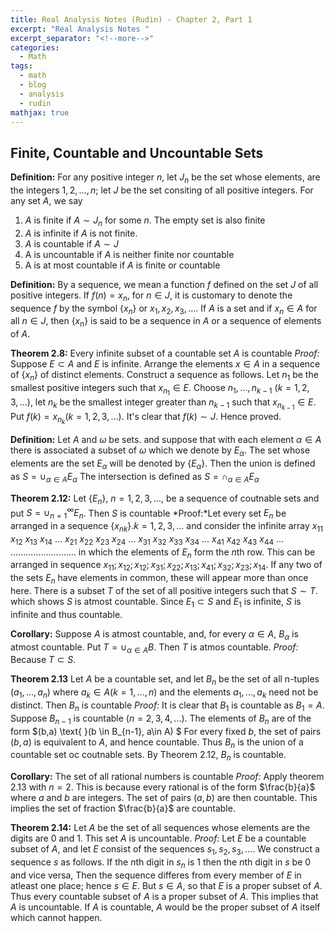 ```yaml
---
title: Real Analysis Notes (Rudin) - Chapter 2, Part 1
excerpt: "Real Analysis Notes "
excerpt_separator: "<!--more-->"
categories:
  - Math
tags:
  - math
  - blog
  - analysis
  - rudin
mathjax: true
---
```


## Finite, Countable and Uncountable Sets
**Definition:** For any positive integer $n$, let $J_{n}$ be the set whose elements, are the integers $1,2,...,n$; let $J$ be the set consiting of all positive integers. For any set $A$, we say
1. $A$ is finite if $A \sim J_{n}$ for some $n$. The empty set is also finite
2. $A$ is infinite if $A$ is not finite.
3. $A$ is countable if $A \sim J$
4. A is uncountable if $A$ is neither finite nor countable
5. A is at most countable if $A$ is finite or countable

**Definition:** By a sequence, we mean a function $f$ defined on the set $J$ of all positive integers. If $f(n) = x_{n}$, for $n \in J$, it is customary to denote the sequence $f$ by the symbol $\{x_{n}\}$ or $x_{1},x_{2},x_{3},...$. If $A$ is a set and if $x_{n} \in A$ for all $n \in J$, then $\{x_{n}\}$ is said to be a sequence in $A$ or a sequence of elements of $A$.

**Theorem 2.8:** Every infinite subset of a countable set $A$ is countable
*Proof:*  Suppose $E \subset A$ and $E$ is infinite. Arrange the elements $x \in A$ in a sequence of $\{x_{n}\}$ of distinct elements. Construct a sequence as follows.
Let $n_{1}$ be the smallest positive integers such that $x_{n_{1}} \in E$. Choose $n_{1},...,n_{k-1}$ ($k = 1,2,3,...$), let $n_{k}$ be the smallest integer greater than $n_{k-1}$ such that $x_{n_{k-1}} \in E$. Put $f(k) = x_{n_k} (k=1,2,3,...)$. It's clear that $f(k) \sim J$. Hence proved.

**Definition:** Let $A$ and $\omega$ be sets. and suppose that with each element $\alpha \in A$ there is associated a subset of $\omega$ which we denote by $E_{\alpha}$. The set whose elements are the set $E_{\alpha}$ will be denoted by $\{E_{\alpha}\}$. 
Then the union is defined as $S  = \cup_{\alpha \in A} E_{\alpha}$
The intersection is defined as $S  = \cap_{\alpha \in A} E_{\alpha}$

**Theorem 2.12:** Let $\{E_{n}\}$, $n = 1,2,3,...,$ be a sequence of coutnable sets and put $S = \cup^{\infty}_{n=1}E_{n}$. Then $S$ is countable
*Proof:*Let every set $E_{n}$ be arranged in a sequence $\{x_{nk}\}$.$k = 1,2,3,...$ and consider the infinite array
$x_{11}\text{ }x_{12}\text{ }x_{13}\text{ }x_{14}\text{ }...$ 
$x_{21}\text{ }x_{22}\text{ }x_{23}\text{ }x_{24}\text{ }...$ 
$x_{31}\text{ }x_{32}\text{ }x_{33}\text{ }x_{34}\text{ }...$ 
$x_{41}\text{ }x_{42}\text{ }x_{43}\text{ }x_{44}\text{ }...$ 
$..........................$
in which the elements of $E_{n}$ form the $n$th row. This can be arranged in sequence
$x_{11};x_{12};x_{12};x_{31};x_{22};x_{13};x_{41};x_{32};x_{23};x_{14}$.
If any two of the sets $E_{n}$ have elements in common, these will appear more than once here. There is a subset $T$ of the set of all positive integers such that $S \sim T$. which shows $S$ is atmost countable. Since $E_{1} \subset S$ and $E_{1}$ is infinite, $S$ is infinite and thus countable.

**Corollary:** Suppose $A$ is atmost countable, and, for every $\alpha \in A$, $B_{\alpha}$ is atmost countable. Put 
$T = \cup_{\alpha \in A} B$. Then $T$ is atmos countable.
*Proof:* Because $T \subset S$.

**Theorem 2.13** Let $A$ be a countable set, and let $B_{n}$ be the set of all n-tuples $(a_{1},...,a_{n})$ where $a_{k}\in A (k = 1,...,n)$ and the elements $a_{1},...,a_{k}$ need not be distinct. Then $B_{n}$ is countable
*Proof:*  It is clear that $B_{1}$ is countable as $B_{1} = A$. Suppose $B_{n-1}$ is countable $(n = 2,3,4,...)$. The elements of $B_{n}$ are of the form $(b,a) \text{ }(b \in B_{n-1}, a\in A) $
For every fixed $b$, the set of pairs $(b,a)$ is equivalent to $A$, and hence countable. Thus $B_{n}$ is the union of a countable set oc coutnable sets. By Theorem 2.12, $B_{n}$ is countable.

**Corollary:** The set of all rational numbers is countable
*Proof:* Apply theorem 2.13 with $n=2$. This is because every rational is of the form $\frac{b}{a}$ where $a$ and $b$ are integers. The set of pairs $(a,b)$ are then countable. This implies the set of fraction $\frac{b}{a}$ are countable.

**Theorem 2.14:** Let $A$ be the set of all sequences whose elements are the digits are $0$ and $1$. This set $A$ is uncountable.
*Proof:* Let $E$ be a countable subset of $A$, and let $E$ consist of the sequences $s_{1},s_{2},s_{3},...$. We construct a sequence $s$ as follows. If the $n$th digit in $s_{n}$ is $1$ then the $n$th digit in $s$ be $0$ and vice versa, Then the sequence differes from every member of $E$ in atleast one place; hence $s \in E$. But $s \in A$, so that $E$ is a proper subset of $A$.
Thus every countable subset of $A$ is a proper subset of $A$. This implies that $A$ is uncountable. If $A$ is countable, $A$ would be the proper subset of $A$ itself which cannot happen.
